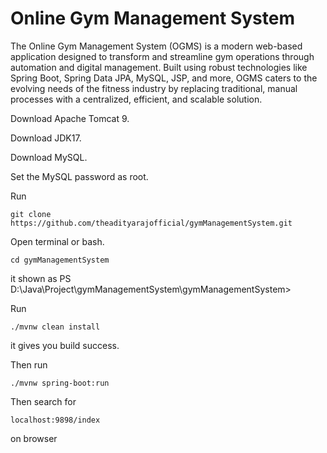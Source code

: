 # Online Gym Management System

The Online Gym Management System (OGMS) is a modern web-based application designed to transform and streamline gym operations through automation and digital management. Built using robust technologies like Spring Boot, Spring Data JPA, MySQL, JSP, and more, OGMS caters to the evolving needs of the fitness industry by replacing traditional, manual processes with a centralized, efficient, and scalable solution.

Download Apache Tomcat 9.

Download JDK17.

Download MySQL.

Set the MySQL password as root.

Run
       
    git clone https://github.com/theadityarajofficial/gymManagementSystem.git

Open terminal or bash. 

    cd gymManagementSystem


it shown as    PS D:\Java\Project\gymManagementSystem\gymManagementSystem>

Run 

    ./mvnw clean install

it gives you build success. 

Then run 
   
    ./mvnw spring-boot:run

Then search for 
        
    localhost:9898/index
    
on browser 
